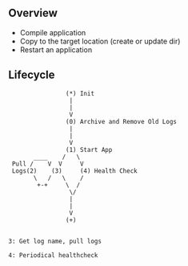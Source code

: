 
## Overview

* Compile application
* Copy to the target location (create or update dir)
* Restart an application

## Lifecycle

```
                (*) Init
                 |
                 |
                 V
                (0) Archive and Remove Old Logs
                 |
                 |
                 V
                (1) Start App
       ____    /   \
 Pull /    V  V     V
 Logs(2)    (3)     (4) Health Check
       \   /   \    /
        +-+     \  /
                 \/
                 |
                 |
                 V
                (+)


3: Get log name, pull logs

4: Periodical healthcheck

```
